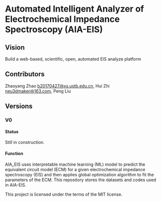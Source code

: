 # Automated Intelligent Analyzer of Electrochemical Impedance Spectroscopy (AIA-EIS)
## Vision
Build a web-based, scientific, open, automated EIS analyze platform
## Contributors
Zhaoyang Zhao b20170427@xs.ustb.edu.cn, Hui Zhi neu3dmaker@163.com, Peng Liu
## Versions
### V0
#### Status
Still in construction.
#### Function
AIA_EIS uses interpretable machine learning (ML) model to predict the equivalent circuit model (ECM) for a given electrochemical impedance spectroscopy (EIS) and then applies global optimization algorithm to fit the parameters of the ECM.
This repository stores the datasets and codes used in AIA-EIS.

This project is licensed under the terms of the MIT license.
